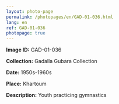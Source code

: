 ```yaml
---
layout: photo-page
permalink: /photopages/en/GAD-01-036.html
lang: en
ref: GAD-01-036
photopage: true
---
```


**Image ID:** GAD-01-036

**Collection:** Gadalla Gubara Collection

**Date:** 1950s-1960s

**Place:** Khartoum

**Description:** Youth practicing gymnastics

